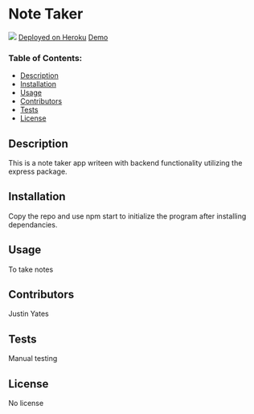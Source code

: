 
# Note Taker

![](https://img.shields.io/badge/No-License-red)
[Deployed on Heroku](https://express-note-taker-justin.herokuapp.com/)
[Demo](https://drive.google.com/file/d/1oGMGNBw7koMji3ZRernE3-zldIp5qDE4/view?usp=sharing)

### Table of Contents:
- [Description](#description)
- [Installation](#installation)
- [Usage](#usage)
- [Contributors](#contributors)
- [Tests](#tests)
- [License](#license)

<a name="description"></a>
## Description

This is a note taker app writeen with backend functionality utilizing the express package.

<a name="installation"></a>
## Installation

Copy the repo and use npm start to initialize the program after installing dependancies.

<a name="usage"></a>
## Usage

To take notes

<a name="contributors"></a>
## Contributors

Justin Yates

<a name="tests"></a>
## Tests

Manual testing

<a name="license"></a>
## License

No license
    

